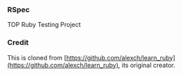 ### RSpec
TOP Ruby Testing Project


### Credit

This is cloned from [https://github.com/alexch/learn_ruby](https://github.com/alexch/learn_ruby), its original creator.